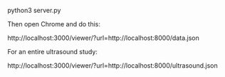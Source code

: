 
python3 server.py

Then open Chrome and do this:

http://localhost:3000/viewer/?url=http://localhost:8000/data.json

For an entire ultrasound study:


http://localhost:3000/viewer/?url=http://localhost:8000/ultrasound.json
